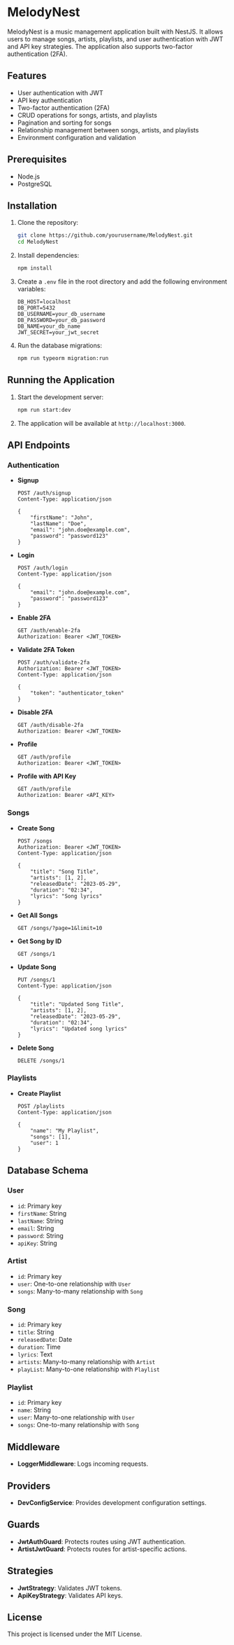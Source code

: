
# MelodyNest

MelodyNest is a music management application built with NestJS. It allows users to manage songs, artists, playlists, and user authentication with JWT and API key strategies. The application also supports two-factor authentication (2FA).

## Features

- User authentication with JWT
- API key authentication
- Two-factor authentication (2FA)
- CRUD operations for songs, artists, and playlists
- Pagination and sorting for songs
- Relationship management between songs, artists, and playlists
- Environment configuration and validation

## Prerequisites

- Node.js
- PostgreSQL

## Installation

1. Clone the repository:
   ```bash
   git clone https://github.com/yourusername/MelodyNest.git
   cd MelodyNest
   ```

2. Install dependencies:
   ```bash
   npm install
   ```

3. Create a `.env` file in the root directory and add the following environment variables:
   ```
   DB_HOST=localhost
   DB_PORT=5432
   DB_USERNAME=your_db_username
   DB_PASSWORD=your_db_password
   DB_NAME=your_db_name
   JWT_SECRET=your_jwt_secret
   ```

4. Run the database migrations:
   ```bash
   npm run typeorm migration:run
   ```

## Running the Application

1. Start the development server:
   ```bash
   npm run start:dev
   ```

2. The application will be available at `http://localhost:3000`.

## API Endpoints

### Authentication

- **Signup**
  ```http
  POST /auth/signup
  Content-Type: application/json

  {
      "firstName": "John",
      "lastName": "Doe",
      "email": "john.doe@example.com",
      "password": "password123"
  }
  ```

- **Login**
  ```http
  POST /auth/login
  Content-Type: application/json

  {
      "email": "john.doe@example.com",
      "password": "password123"
  }
  ```

- **Enable 2FA**
  ```http
  GET /auth/enable-2fa
  Authorization: Bearer <JWT_TOKEN>
  ```

- **Validate 2FA Token**
  ```http
  POST /auth/validate-2fa
  Authorization: Bearer <JWT_TOKEN>
  Content-Type: application/json

  {
      "token": "authenticator_token"
  }
  ```

- **Disable 2FA**
  ```http
  GET /auth/disable-2fa
  Authorization: Bearer <JWT_TOKEN>
  ```

- **Profile**
  ```http
  GET /auth/profile
  Authorization: Bearer <JWT_TOKEN>
  ```

- **Profile with API Key**
  ```http
  GET /auth/profile
  Authorization: Bearer <API_KEY>
  ```

### Songs

- **Create Song**
  ```http
  POST /songs
  Authorization: Bearer <JWT_TOKEN>
  Content-Type: application/json

  {
      "title": "Song Title",
      "artists": [1, 2],
      "releasedDate": "2023-05-29",
      "duration": "02:34",
      "lyrics": "Song lyrics"
  }
  ```

- **Get All Songs**
  ```http
  GET /songs/?page=1&limit=10
  ```

- **Get Song by ID**
  ```http
  GET /songs/1
  ```

- **Update Song**
  ```http
  PUT /songs/1
  Content-Type: application/json

  {
      "title": "Updated Song Title",
      "artists": [1, 2],
      "releasedDate": "2023-05-29",
      "duration": "02:34",
      "lyrics": "Updated song lyrics"
  }
  ```

- **Delete Song**
  ```http
  DELETE /songs/1
  ```

### Playlists

- **Create Playlist**
  ```http
  POST /playlists
  Content-Type: application/json

  {
      "name": "My Playlist",
      "songs": [1],
      "user": 1
  }
  ```

## Database Schema

### User

- `id`: Primary key
- `firstName`: String
- `lastName`: String
- `email`: String
- `password`: String
- `apiKey`: String

### Artist

- `id`: Primary key
- `user`: One-to-one relationship with `User`
- `songs`: Many-to-many relationship with `Song`

### Song

- `id`: Primary key
- `title`: String
- `releasedDate`: Date
- `duration`: Time
- `lyrics`: Text
- `artists`: Many-to-many relationship with `Artist`
- `playList`: Many-to-one relationship with `Playlist`

### Playlist

- `id`: Primary key
- `name`: String
- `user`: Many-to-one relationship with `User`
- `songs`: One-to-many relationship with `Song`

## Middleware

- **LoggerMiddleware**: Logs incoming requests.

## Providers

- **DevConfigService**: Provides development configuration settings.

## Guards

- **JwtAuthGuard**: Protects routes using JWT authentication.
- **ArtistJwtGuard**: Protects routes for artist-specific actions.

## Strategies

- **JwtStrategy**: Validates JWT tokens.
- **ApiKeyStrategy**: Validates API keys.

## License

This project is licensed under the MIT License.
